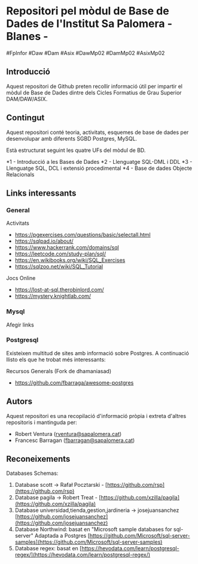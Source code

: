 # Repositori pel mòdul de Base de Dades de l'Institut Sa Palomera - Blanes -

#FpInfor #Daw #Dam #Asix #DawMp02 #DamMp02 #AsixMp02

## Introducció

Aquest repositori de Github preten recollir informació útil per impartir el mòdul de Base de Dades dintre dels Cicles Formatius de Grau Superior DAM/DAW/ASIX.

## Contingut

Aquest repositori conté teoria, activitats, esquemes de base de dades per desenvolupar amb diferents SGBD Postgres, MySQL.

Està estructurat seguint les quatre UFs del mòdul de BD.

*1 - Introducció a les Bases de Dades
*2 - Llenguatge SQL-DML i DDL
*3 - Llenguatge SQL, DCL i extensió procedimental
*4 - Base de dades Objecte Relacionals

## Links interessants
### General
  
  Activitats
  * https://pgexercises.com/questions/basic/selectall.html
  * https://sqlpad.io/about/
  * https://www.hackerrank.com/domains/sql
  * https://leetcode.com/study-plan/sql/
  * https://en.wikibooks.org/wiki/SQL_Exercises
  * https://sqlzoo.net/wiki/SQL_Tutorial


  Jocs Online
  * https://lost-at-sql.therobinlord.com/
  * https://mystery.knightlab.com/

### Mysql

Afegir links

### Postgresql
Existeixen multitud de sites amb informació sobre Postgres. A continuació llisto els que he trobat més interessants:

  Recursos Generals (Fork de dhamaniasad)
  * https://github.com/fbarraga/awesome-postgres

## Autors

Aquest repositori es una recopilació d'informació pròpia i extreta d'altres repositoris i mantinguda per:

* Robert Ventura (rventura@sapalomera.cat)
* Francesc Barragan (fbarragan@sapalomera.cat)

## Reconeixements

Databases Schemas:

1. Database scott  -> Rafał Pocztarski - [https://github.com/rsp](https://github.com/rsp)
2. Database pagila -> Robert Treat - [https://github.com/xzilla/pagila](https://github.com/xzilla/pagila)
3. Database universidad,tienda,gestion,jardineria -> josejuansanchez [https://github.com/josejuansanchez](https://github.com/josejuansanchez)
4. Database Northwind: basat en "Microsoft sample databases for sql-server" Adaptada a Postgres [https://github.com/Microsoft/sql-server-samples](https://github.com/Microsoft/sql-server-samples)
5. Database regex: basat en [https://hevodata.com/learn/postgresql-regex/](https://hevodata.com/learn/postgresql-regex/)

